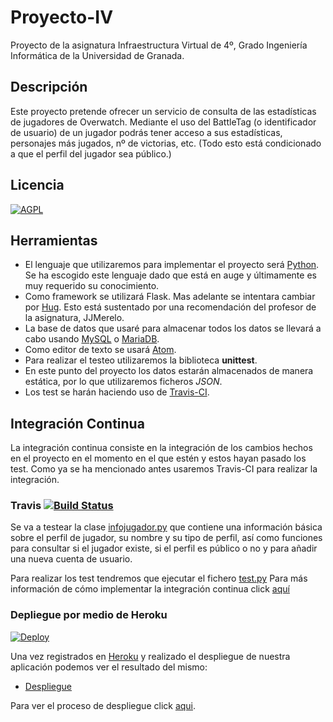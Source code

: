 # Proyecto-IV
Proyecto de la asignatura Infraestructura Virtual de 4º, Grado Ingeniería Informática de la Universidad de Granada.

## Descripción
Este proyecto pretende ofrecer un servicio de consulta de las estadísticas de jugadores de Overwatch.
Mediante el uso del BattleTag (o identificador de usuario) de un jugador podrás tener acceso a sus estadísticas, personajes más jugados, nº de victorias, etc. (Todo esto está condicionado a que el perfil del jugador sea público.)

## Licencia
[![AGPL](https://camo.githubusercontent.com/cb1d26ec555a33e9f09fe279b5edc49996a3bb3b/68747470733a2f2f696d672e736869656c64732e696f2f62616467652f4c6963656e73652d4147504c25323076332d626c75652e737667)](https://www.gnu.org/licenses/agpl.html)

## Herramientas
* El lenguaje que utilizaremos para implementar el proyecto será [Python](https://www.python.org/). Se ha escogido este lenguaje dado que está en auge y últimamente es muy requerido su conocimiento.
* Como framework se utilizará Flask. Mas adelante se intentara cambiar por [Hug](http://www.hug.rest). Esto está sustentado por una recomendación del profesor de la asignatura, JJMerelo.
* La base de datos que usaré para almacenar todos los datos se llevará a cabo usando [MySQL](https://www.mysql.com/) o [MariaDB](https://mariadb.org/).
* Como editor de texto se usará [Atom](https://atom.io/).
* Para realizar el testeo utilizaremos la biblioteca **unittest**.
* En este punto del proyecto los datos estarán almacenados de manera estática, por lo que utilizaremos ficheros *JSON*.
* Los test se harán haciendo uso de [Travis-CI](https://travis-ci.com/).

## Integración Continua
La integración continua consiste en la integración de los cambios hechos en el proyecto en el momento en el que estén y estos hayan pasado los test.
Como ya se ha mencionado antes usaremos Travis-CI para realizar la integración.

### Travis [![Build Status](https://travis-ci.org/JmZero/Proyecto-IV.svg?branch=master)](https://travis-ci.org/JmZero/Proyecto-IV)

Se va a testear la clase [infojugador.py](https://github.com/JmZero/Proyecto-IV/blob/master/src/infojugador.py) que contiene una información básica sobre el perfil de jugador, su nombre y su tipo de perfil, así como funciones para consultar si el jugador existe, si el perfil es público o no y para añadir una nueva cuenta de usuario.

Para realizar los test tendremos que ejecutar el fichero [test.py](https://github.com/JmZero/Proyecto-IV/blob/master/src/test.py)
Para más información de cómo implementar la integración continua click [aquí](https://github.com/JmZero/Proyecto-IV/blob/master/doc/InteracionContinua.md)

### Depliegue por medio de Heroku

[![Deploy](https://www.herokucdn.com/deploy/button.png)](https://heroku.com/deploy)

Una vez registrados en [Heroku](https://www.heroku.com/) y realizado el despliegue de nuestra aplicación podemos ver el resultado del mismo:
- [Despliegue](https://owstatistics.herokuapp.com/)

Para ver el proceso de despliegue click [aqui](https://github.com/JmZero/Proyecto-IV/blob/master/doc/DespliegueHeroku.md).
